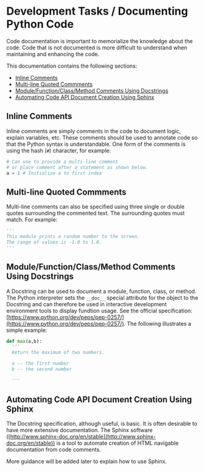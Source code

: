 # Development Tasks / Documenting Python Code

Code documentation is important to memorialize the knowledge about the code.
Code that is not documented is more difficult to understand when maintaining and enhancing the code.

This documentation contains the following sections:

* [Inline Comments](#inline-comments)
* [Multi-line Quoted Commments](#multi-line-quoted-commments)
* [Module/Function/Class/Method Comments Using Docstrings](#modulefunctionclassmethod-comments-using-docstrings)
* [Automating Code API Document Creation Using Sphinx](#automating-code-api-document-creation-using-sphinx)

## Inline Comments

Inline comments are simply comments in the code to document logic, explain variables, etc.
These comments should be used to annotate code so that the Python syntax is understandable.
One form of the comments is using the hash (`#`) character, for example:

```python
# Can use to provide a multi-line comment
# or place comment after a statement as shown below.
a = 1 # Initialize a to first index
```

## Multi-line Quoted Commments

Multi-line comments can also be specified using three single or double quotes surrounding the commented text.
The surrounding quotes must match.  For example:

```python
'''
This module prints a random number to the screen.
The range of values is -1.0 to 1.0.
'''
```

## Module/Function/Class/Method Comments Using Docstrings

A Docstring can be used to document a module, function, class, or method.
The Python interpreter sets the `__doc__` special attribute for the object to the Docstring and can therefore be used in 
interactive development environment tools to display fundtion usage.
See the official specification: [https://www.python.org/dev/peps/pep-0257/](https://www.python.org/dev/peps/pep-0257/).
The following illustrates a simple example:

```python
def max(a,b):
  '''
  Return the maximum of two numbers.

  a -- the first number
  b -- the second number
  
  '''
```

## Automating Code API Document Creation Using Sphinx

The Docstring specification, although useful, is basic.  It is often desirable to have more extensive documentation.
The Sphinx software ([http://www.sphinx-doc.org/en/stable](http://www.sphinx-doc.org/en/stable)) is a tool to automate creation of HTML navigable documentation from code comments.

More guidance will be added later to explain how to use Sphinx.
